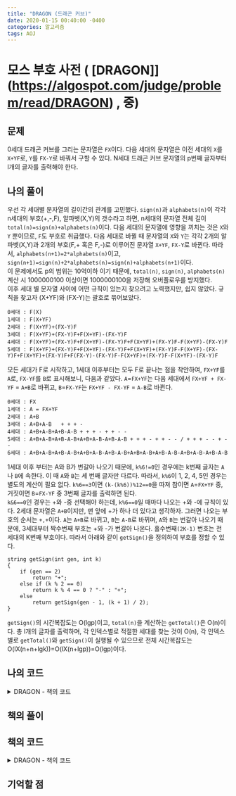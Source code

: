 ```yaml
---
title: "DRAGON (드래곤 커브)"
date: 2020-01-15 00:40:00 -0400
categories: 알고리즘
tags: AOJ
---
```


# 모스 부호 사전 ( [DRAGON]](https://algospot.com/judge/problem/read/DRAGON) , 중)

## 문제
0세대 드래곤 커브를 그리는 문자열은 `FX`이다. 다음 세대의 문자열은 이전 세대의 `X`를 `X+YF`로, `Y`를 `FX-Y`로 바꿔서 구할 수 있다.
N세대 드래곤 커브 문자열의 p번째 글자부터 l개의 글자를 출력해야 한다.

## 나의 풀이
우선 각 세대별 문자열의 길이간의 관계를 고민했다. `sign(n)`과 `alphabets(n)`이 각각 n세대의 부호(+,-,F), 알파벳(X,Y)의 갯수라고 하면, n세대의 문자열 전체 길이 `total(n)=sign(n)+alphabets(n)`이다. 다음 세대의 문자열에 영향을 끼치는 것은 `X`와 `Y` 뿐이므로, `F`도 부호로 취급했다. 
다음 세대로 바뀔 때 문자열의 `X`와 `Y`는 각각 2개의 알파벳(X,Y)과 2개의 부호(F,+ 혹은 F,-)로 이루어진 문자열 `X+YF`, `FX-Y`로 바뀐다. 따라서, `alphabets(n+1)=2*alphabets(n)`이고, `sign(n+1)=sign(n)+2*alphabets(n)=sign(n)+alphabets(n+1)`이다.  
이 문제에서도 p의 범위는 10억이하 이기 때문에, `total(n)`, `sign(n)`, `alphabets(n)` 계산 시 1000000100 이상이면 1000000100을 저장해 오버플로우를 방지했다.  
이후 세대 별 문자열 사이에 어떤 규칙이 있는지 찾으려고 노력했지만, 쉽지 않았다. 규칙을 찾고자 (X+YF)와 (FX-Y)는 괄호로 묶어보았다.   
  
```
0세대 : F(X)  
1세대 : F(X+YF)
2세대 : F(X+YF)+(FX-Y)F
3세대 : F(X+YF)+(FX-Y)F+F(X+YF)-(FX-Y)F
4세대 : F(X+YF)+(FX-Y)F+F(X+YF)-(FX-Y)F+F(X+YF)+(FX-Y)F-F(X+YF)-(FX-Y)F
5세대 : F(X+YF)+(FX-Y)F+F(X+YF)-(FX-Y)F+F(X+YF)+(FX-Y)F-F(X+YF)-(FX-Y)F+F(X+YF)+(FX-Y)F+F(FX-Y)-(FX-Y)F-F(X+YF)+(FX-Y)F-F(X+YF)-(FX-Y)F
```  
  
모든 세대가 F로 시작하고, 1세대 이후부터는 모두 F로 끝나는 점을 착안하여, `FX+YF`를 `A`로, `FX-YF`를 `B`로 표시해보니, 다음과 같았다. `A`=`FX+YF`는 다음 세대에서 `FX+YF + FX-YF` = `A+B`로 바뀌고, `B`=`FX-YF`는 `FX+YF - FX-YF` = `A-B`로 바뀐다.  
```
0세대 : FX
1세대 : A = FX+YF
2세대 : A+B
3세대 : A+B+A-B   + + + -
4세대 : A+B+A-B+A+B-A-B + + + - + + - -
5세대 : A+B+A-B+A+B-A-B+A+B+A-B-A+B-A-B + + + - + + - - / + + + - - + - - 
6세대 : A+B+A-B+A+B-A-B+A+B+A-B-A+B-A-B+A+B+A-B+A+B-A-B-A+B+A-B-A+B-A-B
```
1세대 이후 부터는 A와 B가 번갈아 나오기 때문에, `k%6!=0`인 경우에는 k번째 글자는 `A`나 `B`에 속한다. 이 때 `A`와 `B`는 세 번째 글자만 다르다. 따라서, `k%6`이 1, 2, 4, 5인 경우는 별도의 계산이 필요 없다. `k%6==3`이면 `(k-(k%6))%12==0`을 따져 참이면 `A`=`FX+YF` 중, 거짓이면 `B`=`FX-YF` 중 3번째 글자를 출력하면 된다.  
`k&6==0`인 경우는 +와 -중 선택해야 하는데, `k%6==0`일 때마다 나오는 +와 -에 규칙이 있다. 2세대 문자열은 `A+B`이지만, 맨 앞에 +가 하나 더 있다고 생각하자. 그러면 나오는 부호의 순서는 `+,+`이다. `A`는 `A+B`로 바뀌고, `B`는 `A-B`로 바뀌며, `A`와 `B`는 번갈아 나오기 때문에, 3세대부터 짝수번째 부호는 +와 -가 번갈아 나온다. 홀수번째`(2K-1)` 번호는 전 세대의 K번째 부호이다. 따라서 아래와 같이 `getSign()`을 정의하여 부호를 정할 수 있다.
```
string getSign(int gen, int k)
{
    if (gen == 2)
        return "+";
    else if (k % 2 == 0)
        return k % 4 == 0 ? "-" : "+";
    else
        return getSign(gen - 1, (k + 1) / 2);
}
```
`getSign()`의 시간복잡도는 O(lgp)이고, `total(n)`을 계산하는 `getTotal()`은 O(n)이다. 총 l개의 글자를 출력하며, 각 인덱스별로 적절한 세대를 찾는 것이 O(n), 각 인덱스별로 `getTotal()`와 `getSign()`이 실행될 수 있으므로 전체 시간복잡도는 O(lX(n+n+lgk))=O(lX(n+lgp))=O(lgp)이다.  


## 나의 코드 

<details>
<summary>DRAGON - 책의 코드</summary>
<div markdown="1">

  
```
#include "../pch.h"
#include <stdio.h>
#include <string.h>
#include <iostream>
#include <utility>
#include <vector>
#include <algorithm>
#include <list>
#include <string>
#include <climits>

#ifdef _MSC_VER
#define _CRT_SCURE_NO_WARNINGS
#endif
using namespace std;
const int BOUND = 1000000100;
int n, p, l;
int getAlphabets(int gen);
int getSigns(int gen);
string getSign(int gen, int k);
int getTotal(int gen);
int cache[51][3];
string answer;
int main()
{
    int testcases;

    ios::sync_with_stdio(false);
    cin.tie(NULL);
    cin >> testcases;

    for (int i = 0; i < testcases; i++)
    {
        cin >> n >> p >> l;
        memset(cache, -1, sizeof cache);
        answer = "";
        int generation = 0;
        for (int j = p; j < p + l; j++)
        {

            while (getTotal(generation) < j)
            {
                generation++;
            }
            int order = j - getTotal(generation - 1);
            int checkAB = (j - (j % 6)) % 12;

            switch (j % 6)
            {
            case 0:
            {
                answer += getSign(generation, (j / 6) + 1);
                break;
            }
            case 1:
            case 5:
            {
                answer += "F";
                break;
            }
            case 2:
            {
                answer += "X";
                break;
            }
            case 4:
            {
                answer += "Y";
                break;
            }
            case 3:
            {
                answer += (checkAB == 0 ? "+" : "-");
                break;
            }
            default:
                break;
            }
        }
        cout << answer << endl;
    }

    return 0;
}

string getSign(int gen, int k)
{
    if (gen == 2)
        return "+";
    else if (k % 2 == 0)
        return k % 4 == 0 ? "-" : "+";
    else
        return getSign(gen - 1, (k + 1) / 2);
}

int getTotal(int gen)
{
    if (gen <= 0)
        return gen == 0 ? 2 : 0;
    int &ret = cache[gen][0];
    if (ret != -1)
        return ret;
    ret = min(getSigns(gen) + getAlphabets(gen), BOUND);
    return ret;
}

int getSigns(int gen)
{
    if (gen == 0)
        return 1;
    int &ret = cache[gen][1];
    if (ret != -1)
        return ret;
    ret = min(2 * getSigns(gen - 1), BOUND);
    return ret;
}

int getAlphabets(int gen)
{
    if (gen == 0)
        return 1;
    int &ret = cache[gen][2];
    if (ret != -1)
        return ret;
    ret = min(getAlphabets(gen - 1) + getSigns(gen), BOUND);
    return ret;
}

```
</div>
</details>  

## 책의 풀이


## 책의 코드 

<details>
<summary>DRAGON - 책의 코드</summary>
<div markdown="1">

  
```

```
</div>
</details>  
  
## 기억할 점


